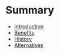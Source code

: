 # Summary

* [Introduction](README.md)
* [Benefits](./content/Benefits.md)
* [History](./content/Alternatives.md)
* [Alternatives](./content/History.md)

